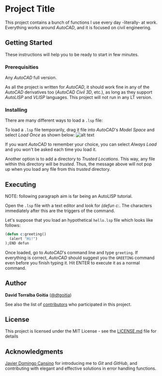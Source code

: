 # Project Title

This project contains a bunch of functions I use every day -literally- at work. Everything works around *AutoCAD*, and it is focused on civil engineering.

## Getting Started

These instructions will help you to be ready to start in few minutes.

### Prerequisities

Any *AutoCAD* full version.

As all the project is written for *AutoCAD*, it should work fine in any of the *AutoCAD* derivatives too (*AutoCAD Civil 3D*, etc.), as long as they support *AutoLISP* and *VLISP* languages. This project will not run in any LT version.

### Installing

There are many different ways to load a `.lsp` file:

To load a `.lsp` file temporarily, drag it file into *AutoCAD*'s *Model Space* and select *Load Once* as shown below:
![alt text](https://github.com/dtgoitia/civil-autolisp/blob/master/README/load_lsp_file.gif "Load LISP file. Clic and drag")

If you want *AutoCAD* to remember your choice, you can select *Always Load* and you won't be asked each time you load it.

Another option is to add a directory to *Trusted Locations*. This way, any file within this directory will be *trusted*. Thus, the message above will not pop up when you load any file from this *trusted* directory.

## Executing

NOTE: following paragraph aim is far being an AutoLISP tutorial.

Open the `.lsp` file with a text editor and look for *(defun c:*. The characters immediately after this are the triggers of the command.

Let's suppose that you load an hypothetical `hello.lsp` file which looks like follows:
```lisp
(defun c:greeting()
  (alert "Hi!")
);END defun
```
Once loaded, go to *AutoCAD*'s command line and type `greeting`. If everything is correct, *AutoCAD* should suggest you the `GREETING` command even before you finish typing it. Hit ENTER to execute it as a normal command.

## Author

**David Torralba Goitia** ([@dtgoitia](https://github.com/dtgoitia))

See also the list of [contributors](https://github.com/dtgoitia/civil-autolisp/graphs/contributors) who participated in this project.

## License

This project is licensed under the MIT License - see the [LICENSE.md](https://github.com/dtgoitia/civil-autolisp/blob/master/LICENSE.md) file for details

## Acknowledgments

[Javier Domingo Cansino](https://github.com/txomon/) for introducing me to *Git* and *GitHub*, and contributing with elegant and effective solutions in error handling functions.
